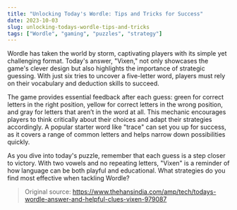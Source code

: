 ```yaml
---
title: "Unlocking Today's Wordle: Tips and Tricks for Success"
date: 2023-10-03
slug: unlocking-todays-wordle-tips-and-tricks
tags: ["Wordle", "gaming", "puzzles", "strategy"]
---
```


Wordle has taken the world by storm, captivating players with its simple yet challenging format. Today's answer, "Vixen," not only showcases the game's clever design but also highlights the importance of strategic guessing. With just six tries to uncover a five-letter word, players must rely on their vocabulary and deduction skills to succeed. 

The game provides essential feedback after each guess: green for correct letters in the right position, yellow for correct letters in the wrong position, and gray for letters that aren’t in the word at all. This mechanic encourages players to think critically about their choices and adapt their strategies accordingly. A popular starter word like "trace" can set you up for success, as it covers a range of common letters and helps narrow down possibilities quickly.

As you dive into today's puzzle, remember that each guess is a step closer to victory. With two vowels and no repeating letters, "Vixen" is a reminder of how language can be both playful and educational. What strategies do you find most effective when tackling Wordle? 

> Original source: https://www.thehansindia.com/amp/tech/todays-wordle-answer-and-helpful-clues-vixen-979087